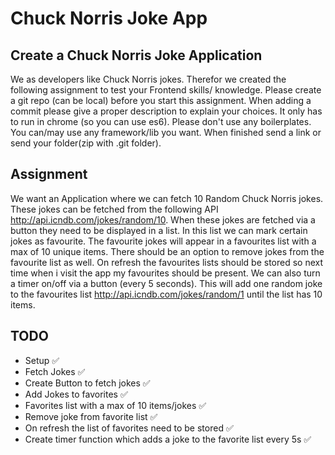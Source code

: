 # Chuck Norris Joke App

## Create a Chuck Norris Joke Application

We as developers like Chuck Norris jokes. Therefor we created the following assignment to test your
Frontend skills/ knowledge.
Please create a git repo (can be local) before you start this assignment. When adding a commit please give
a proper description to explain your choices.
It only has to run in chrome (so you can use es6). Please don't use any boilerplates. You can/may use any
framework/lib you want.
When finished send a link or send your folder(zip with .git folder).


## Assignment

We want an Application where we can fetch 10 Random Chuck Norris jokes. These jokes can be fetched
from the following API http://api.icndb.com/jokes/random/10.
When these jokes are fetched via a button they need to be displayed in a list. In this list we can mark
certain jokes as favourite. The favourite jokes will appear in a favourites list with a max of 10 unique items.
There should be an option to remove jokes from the favourite list as well.
On refresh the favourites lists should be stored so next time when i visit the app my favourites should be
present.
We can also turn a timer on/off via a button (every 5 seconds). This will add one random joke to the
favourites list http://api.icndb.com/jokes/random/1 until the list has 10 items.


## TODO

- Setup ✅
- Fetch Jokes ✅
- Create Button to fetch jokes ✅
- Add Jokes to favorites ✅
- Favorites list with a max of 10 items/jokes ✅
- Remove joke from favorite list ✅
- On refresh the list of favorites need to be stored ✅
- Create timer function which adds a joke to the favorite list every 5s ✅
